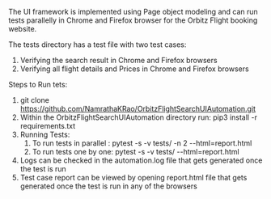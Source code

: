 The UI framework is implemented using Page object modeling and can run tests parallelly in Chrome and Firefox browser for the Orbitz Flight booking website.

The tests directory has a test file with two test cases:
1. Verifying the search result in Chrome and Firefox browsers
2. Verifying all flight details and Prices in Chrome and Firefox browsers

Steps to Run tets:
1. git clone https://github.com/NamrathaKRao/OrbitzFlightSearchUIAutomation.git
2. Within the OrbitzFlightSearchUIAutomation directory run: pip3 install -r requirements.txt
3. Running Tests:
   1. To run tests in parallel : pytest -s -v tests/ -n 2 --html=report.html
   2. To run tests one by one: pytest -s -v tests/ --html=report.html
4. Logs can be checked in the automation.log file that gets generated once the test is run
5. Test case report can be viewed by opening report.html file that gets generated once the test is run in any of the browsers





